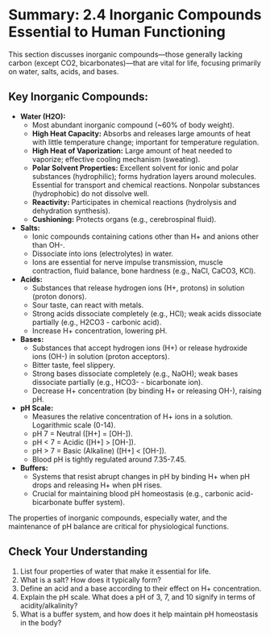 # Summary: 2.4 Inorganic Compounds Essential to Human Functioning

This section discusses inorganic compounds—those generally lacking carbon (except CO2, bicarbonates)—that are vital for life, focusing primarily on water, salts, acids, and bases.

## Key Inorganic Compounds:

*   **Water (H2O):**
    *   Most abundant inorganic compound (~60% of body weight).
    *   **High Heat Capacity:** Absorbs and releases large amounts of heat with little temperature change; important for temperature regulation.
    *   **High Heat of Vaporization:** Large amount of heat needed to vaporize; effective cooling mechanism (sweating).
    *   **Polar Solvent Properties:** Excellent solvent for ionic and polar substances (hydrophilic); forms hydration layers around molecules. Essential for transport and chemical reactions. Nonpolar substances (hydrophobic) do not dissolve well.
    *   **Reactivity:** Participates in chemical reactions (hydrolysis and dehydration synthesis).
    *   **Cushioning:** Protects organs (e.g., cerebrospinal fluid).
*   **Salts:**
    *   Ionic compounds containing cations other than H+ and anions other than OH-.
    *   Dissociate into ions (electrolytes) in water.
    *   Ions are essential for nerve impulse transmission, muscle contraction, fluid balance, bone hardness (e.g., NaCl, CaCO3, KCl).
*   **Acids:**
    *   Substances that release hydrogen ions (H+, protons) in solution (proton donors).
    *   Sour taste, can react with metals.
    *   Strong acids dissociate completely (e.g., HCl); weak acids dissociate partially (e.g., H2CO3 - carbonic acid).
    *   Increase H+ concentration, lowering pH.
*   **Bases:**
    *   Substances that accept hydrogen ions (H+) or release hydroxide ions (OH-) in solution (proton acceptors).
    *   Bitter taste, feel slippery.
    *   Strong bases dissociate completely (e.g., NaOH); weak bases dissociate partially (e.g., HCO3- - bicarbonate ion).
    *   Decrease H+ concentration (by binding H+ or releasing OH-), raising pH.
*   **pH Scale:**
    *   Measures the relative concentration of H+ ions in a solution. Logarithmic scale (0-14).
    *   pH 7 = Neutral ([H+] = [OH-]).
    *   pH < 7 = Acidic ([H+] > [OH-]).
    *   pH > 7 = Basic (Alkaline) ([H+] < [OH-]).
    *   Blood pH is tightly regulated around 7.35-7.45.
*   **Buffers:**
    *   Systems that resist abrupt changes in pH by binding H+ when pH drops and releasing H+ when pH rises.
    *   Crucial for maintaining blood pH homeostasis (e.g., carbonic acid-bicarbonate buffer system).

The properties of inorganic compounds, especially water, and the maintenance of pH balance are critical for physiological functions.

## Check Your Understanding

1.  List four properties of water that make it essential for life.
2.  What is a salt? How does it typically form?
3.  Define an acid and a base according to their effect on H+ concentration.
4.  Explain the pH scale. What does a pH of 3, 7, and 10 signify in terms of acidity/alkalinity?
5.  What is a buffer system, and how does it help maintain pH homeostasis in the body?
